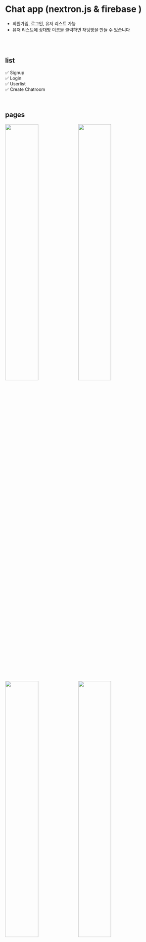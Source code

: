 # Chat app (nextron.js & firebase )

- 회원가입, 로그인, 유저 리스트 가능
- 유저 리스트에 상대방 이름을 클릭하면 채팅방을 만들 수 있습니다

<br>
<br>

## list

✅ Signup <br>
✅ Login <br>
✅ Userlist <br>
✅ Create Chatroom <br>

<br>

## pages

<p align="left">
<img src="https://i0.wp.com/www.midnightinsomewhere.com/wp-content/uploads/2022/02/homehome-1.jpg?resize=768%2C500&ssl=1" width="46%">
<img src="https://i0.wp.com/www.midnightinsomewhere.com/wp-content/uploads/2022/02/singupsingup-1.jpg?resize=768%2C502&ssl=1" width="46%">
<img src="https://i0.wp.com/www.midnightinsomewhere.com/wp-content/uploads/2022/02/loginlogin-1.jpg?resize=768%2C501&ssl=1" width="46%">
<img src="https://i0.wp.com/www.midnightinsomewhere.com/wp-content/uploads/2022/02/chatlist-1.jpg?resize=768%2C427&ssl=1" width="46%">
<img src="https://i0.wp.com/www.midnightinsomewhere.com/wp-content/uploads/2022/02/chatroom.jpg?resize=768%2C499&ssl=1" width="46%">
</p>

<br>

## Firebase Data Tree

<br>
<p align="center">
<img src="https://i0.wp.com/www.midnightinsomewhere.com/wp-content/uploads/2022/02/image-1.png?resize=768%2C499&ssl=1" width="90%">
</p>

### Use it

```
# development mode
$ npm run dev
```
